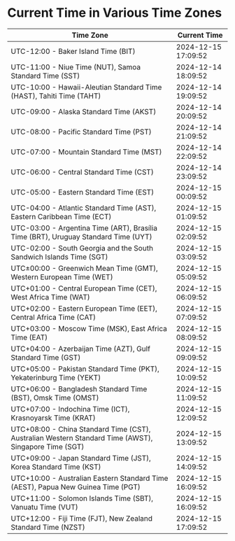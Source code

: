 # Current Time in Various Time Zones

| Time Zone | Current Time |
|-----------|--------------|
| UTC-12:00 - Baker Island Time (BIT) | 2024-12-15 17:09:52 |
| UTC-11:00 - Niue Time (NUT), Samoa Standard Time (SST) | 2024-12-14 18:09:52 |
| UTC-10:00 - Hawaii-Aleutian Standard Time (HAST), Tahiti Time (TAHT) | 2024-12-14 19:09:52 |
| UTC-09:00 - Alaska Standard Time (AKST) | 2024-12-14 20:09:52 |
| UTC-08:00 - Pacific Standard Time (PST) | 2024-12-14 21:09:52 |
| UTC-07:00 - Mountain Standard Time (MST) | 2024-12-14 22:09:52 |
| UTC-06:00 - Central Standard Time (CST) | 2024-12-14 23:09:52 |
| UTC-05:00 - Eastern Standard Time (EST) | 2024-12-15 00:09:52 |
| UTC-04:00 - Atlantic Standard Time (AST), Eastern Caribbean Time (ECT) | 2024-12-15 01:09:52 |
| UTC-03:00 - Argentina Time (ART), Brasília Time (BRT), Uruguay Standard Time (UYT) | 2024-12-15 02:09:52 |
| UTC-02:00 - South Georgia and the South Sandwich Islands Time (SGT) | 2024-12-15 03:09:52 |
| UTC±00:00 - Greenwich Mean Time (GMT), Western European Time (WET) | 2024-12-15 05:09:52 |
| UTC+01:00 - Central European Time (CET), West Africa Time (WAT) | 2024-12-15 06:09:52 |
| UTC+02:00 - Eastern European Time (EET), Central Africa Time (CAT) | 2024-12-15 07:09:52 |
| UTC+03:00 - Moscow Time (MSK), East Africa Time (EAT) | 2024-12-15 08:09:52 |
| UTC+04:00 - Azerbaijan Time (AZT), Gulf Standard Time (GST) | 2024-12-15 09:09:52 |
| UTC+05:00 - Pakistan Standard Time (PKT), Yekaterinburg Time (YEKT) | 2024-12-15 10:09:52 |
| UTC+06:00 - Bangladesh Standard Time (BST), Omsk Time (OMST) | 2024-12-15 11:09:52 |
| UTC+07:00 - Indochina Time (ICT), Krasnoyarsk Time (KRAT) | 2024-12-15 12:09:52 |
| UTC+08:00 - China Standard Time (CST), Australian Western Standard Time (AWST), Singapore Time (SGT) | 2024-12-15 13:09:52 |
| UTC+09:00 - Japan Standard Time (JST), Korea Standard Time (KST) | 2024-12-15 14:09:52 |
| UTC+10:00 - Australian Eastern Standard Time (AEST), Papua New Guinea Time (PGT) | 2024-12-15 16:09:52 |
| UTC+11:00 - Solomon Islands Time (SBT), Vanuatu Time (VUT) | 2024-12-15 16:09:52 |
| UTC+12:00 - Fiji Time (FJT), New Zealand Standard Time (NZST) | 2024-12-15 17:09:52 |
